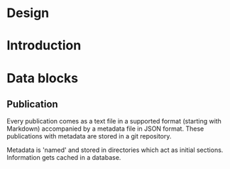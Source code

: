 # Design

# Introduction

# Data blocks

## Publication

Every publication comes as a text file in a supported format (starting
with Markdown) accompanied by a metadata file in JSON format. These
publications with metadata are stored in a git repository.

Metadata is 'named' and stored in directories which act as initial
sections. Information gets cached in a database.
